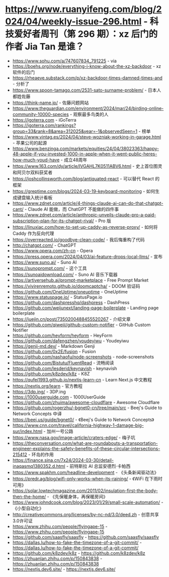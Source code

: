 # https://www.ruanyifeng.com/blog/2024/04/weekly-issue-296.html - 科技爱好者周刊（第 296 期）：xz 后门的作者 Jia Tan 是谁？

- https://www.sohu.com/a/747607834_791225 - via
- https://boehs.org/node/everything-i-know-about-the-xz-backdoor - xz 软件的后门
- https://rheaeve.substack.com/p/xz-backdoor-times-damned-times-and - 分析了
- https://www.spoon-tamago.com/2531-sato-surname-problem/ - 日本人都姓佐藤
- https://think-name.jp/ - 佐藤问题网站
- https://www.theguardian.com/environment/2024/mar/24/birding-online-community-10000-species - 观察最多鸟类的人
- https://igoterra.com - iGoTerra
- https://igoterra.com/rankings?group=33&rank=8&area=312025&year=-1&observedSeen=1 - 榜单
- https://www.vintag.es/2024/04/steve-wozniak-working-in-garage.html - 苹果公司的起源
- https://www.benzinga.com/markets/equities/24/04/38023363/happy-48-apple-if-you-invested-1000-in-apple-when-it-went-public-heres-how-much-youd-have - 成立48周年
- https://www.163.com/dy/article/IVGAHL7K0511ABV6.html - 史上首位图灵和阿贝尔双料获奖者
- https://joshcollinsworth.com/blog/antiquated-react - 可以替代 React 的框架
- https://greptime.com/blogs/2024-03-19-keyboard-monitoring - 如何生成键盘输入统计看板
- https://www.zdnet.com/article/4-things-claude-ai-can-do-that-chatgpt-cant/ - Claude AI 能做，而 ChatGPT 不能做的四件事
- https://www.zdnet.com/article/anthropic-unveils-claude-pro-a-paid-subscription-plan-for-its-chatgpt-rival/ - Pro 版
- https://linuxiac.com/how-to-set-up-caddy-as-reverse-proxy/ - 如何将 Caddy 作为反向代理
- https://overreacted.io/goodbye-clean-code/ - 我后悔重构了代码
- http://chatgpt.com/ - ChatGPT
- https://www.opera.com/zh-cn - Opera
- https://press.opera.com/2024/04/03/ai-feature-drops-local-llms/ - 宣布
- https://www.suno.ai/ - Suno AI
- https://sunoprompt.com/ - 这个工具
- https://sunoaidownload.com/ - Suno AI 音乐下载器
- https://artiversehub.ai/prompt-marketplace - Free Prompt Market
- https://vivirenremoto.github.io/doomcaptcha/ - DOOM 验证码
- https://github.com/OneUptime/oneuptime - OneUptime
- https://www.statuspage.io/ - StatusPage.io
- https://github.com/dashpresshq/dashpress - DashPress
- https://github.com/weijunext/landing-page-boilerplate - Landing page boilerplate
- https://juejin.cn/post/7350200488455520267 - 介绍文章
- https://github.com/qiweiii/github-custom-notifier - GitHub Custom Notifier
- https://github.com/heyform/heyform - HeyForm
- https://github.com/dafengzhen/youdeyiwu - Youdeyiwu
- https://genji-md.dev/ - Markdown Genji
- https://github.com/0x2E/fusion - Fusion
- https://github.com/nashaofu/node-screenshots - node-screenshots
- https://github.com/Bistutu/FluentRead - 流畅阅读
- https://github.com/lesderid/keynavish - keynavish
- https://github.com/k8zdev/k8z - K8Z
- https://qufei1993.github.io/nextjs-learn-cn - Learn Next.js 中文教程
- https://nextjs.org/learn - 官方教程
- https://3dp.ing/ - 3DP.ing
- https://1000userguide.com - 1000UserGuide
- https://github.com/zhuima/awesome-cloudflare - Awesome Cloudflare
- https://github.com/rogerzhu/-bgnet0-cn/tree/main/src - Beej's Guide to Network Concepts 中译
- https://beej.us/guide/bgnet0/ - 《Beej's Guide to Network Concepts》
- https://www.cnn.com/travel/california-highway-1-damage-big-sur/index.html - 加州一号公路
- https://www.nasa.gov/image-article/craters-edge/ - 梅子坑
- https://theconversation.com/what-are-roundabouts-a-transportation-engineer-explains-the-safety-benefits-of-these-circular-intersections-215412 - 环岛的作用
- https://finance.sina.cn/7x24/2024-03-30/detail-inaqasmq1380352.d.html - 前特斯拉 AI 总监安德烈·卡帕西
- https://www.spakhm.com/headline-development - 《头条新闻驱动法》
- https://predr.ag/blog/wifi-only-works-when-its-raining/ - 《WiFi 在下雨时可用》
- https://solar.lowtechmagazine.com/2011/02/insulation-first-the-body-then-the-home/ - 《先保暖身体，再保暖房间》
- https://www.johndcook.com/blog/2023/01/29/small-scale-automation/ - 《小型自动化》
- http://creativecommons.org/licenses/by-nc-nd/3.0/deed.zh - 创意共享3.0许可证
- https://www.zhihu.com/people/flyingape-15 - https://www.zhihu.com/people/flyingape-15
- https://github.com/saasfly/saasfly - https://github.com/saasfly/saasfly
- https://dallas.lu/how-to-fake-the-timezone-of-a-git-commit/ - https://dallas.lu/how-to-fake-the-timezone-of-a-git-commit/
- https://github.com/k8zdev/k8z - https://github.com/k8zdev/k8z
- https://zhuanlan.zhihu.com/p/150843838 - https://zhuanlan.zhihu.com/p/150843838
- https://nextjs.dev6.site/ - https://nextjs.dev6.site/